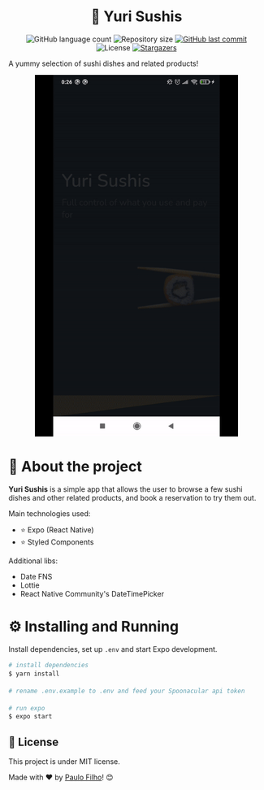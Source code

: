 <h1 align="center">🍣 Yuri Sushis</h1>

<p align="center">
  <img alt="GitHub language count" src="https://img.shields.io/github/languages/count/paulocf92/yuri-sushis?color=%2304D361">

  <img alt="Repository size" src="https://img.shields.io/github/repo-size/paulocf92/yuri-sushis">

  <a href="https://github.com/paulocf92/yuri-sushis/commits/main">
    <img alt="GitHub last commit" src="https://img.shields.io/github/last-commit/paulocf92/yuri-sushis">
  </a>

  <img alt="License" src="https://img.shields.io/badge/license-MIT-brightgreen">
   <a href="https://github.com/paulocf92/yuri-sushis/stargazers">
    <img alt="Stargazers" src="https://img.shields.io/github/stars/paulocf92/yuri-sushis?style=social">
  </a>
</p>

A yummy selection of sushi dishes and related products!

<p align="center"><img src=".github/app.gif" width="400" alt="Yuri Sushis" title="Yuri Sushis" /></p>

# 🚀 About the project

**Yuri Sushis** is a simple app that allows the user to browse a few sushi dishes and other related products, and book a reservation to try them out.

Main technologies used:

- ⭐ Expo (React Native)
- ⭐ Styled Components

Additional libs:

- Date FNS
- Lottie
- React Native Community's DateTimePicker

# ⚙️ Installing and Running

Install dependencies, set up `.env` and start Expo development.

```bash
# install dependencies
$ yarn install

# rename .env.example to .env and feed your Spoonacular api token

# run expo
$ expo start
```

## 📝 License

This project is under MIT license.

Made with ❤️ by [Paulo Filho](https://www.linkedin.com/in/paulocf92/)! 😊
